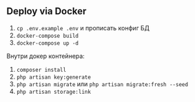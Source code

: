 ## Deploy via Docker


1. `cp .env.example .env` и прописать конфиг БД
2. `docker-compose build`
3. `docker-compose up -d`

Внутри докер контейнера:

1. `composer install`
2. `php artisan key:generate`
3. `php artisan migrate` или `php artisan migrate:fresh --seed`
4. `php artisan storage:link`
